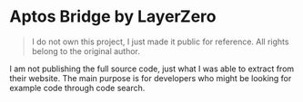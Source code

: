 # Aptos Bridge by LayerZero
> I do not own this project, I just made it public for reference. All rights belong to the original author.

I am not publishing the full source code, just what I was able to extract from their website. The main purpose is for developers who might be looking for example code through code search. 